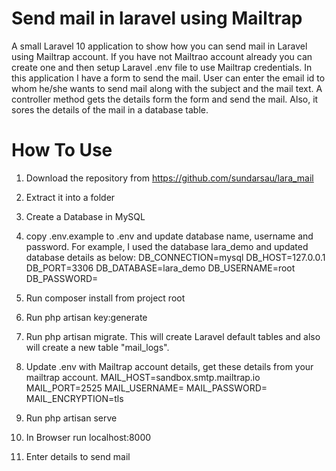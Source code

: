 # Send mail in laravel using Mailtrap 
A small Laravel 10 application to show how you can send mail in Laravel using Mailtrap account. If you have not Mailtrao account already you can create one and then setup Laravel .env file to use Mailtrap credentials. In this application I have a form to send the mail. User can enter the email id to whom he/she wants to send mail along with the subject and the mail text. A controller method gets the details form the form and send the mail. Also, it sores the details of the mail in a database table.

# How To Use

1) Download the repository from https://github.com/sundarsau/lara_mail
2) Extract it into a folder
3) Create a Database in MySQL
4) copy .env.example to .env and update database name, username and password. For example, I used the database lara_demo and updated database details as below:
    DB_CONNECTION=mysql
    DB_HOST=127.0.0.1
    DB_PORT=3306
    DB_DATABASE=lara_demo
    DB_USERNAME=root
    DB_PASSWORD=

5) Run composer install from project root
6) Run php artisan key:generate
7) Run php artisan migrate. This will create Laravel default tables and also will create a new table "mail_logs". 
8) Update .env with Mailtrap account details, get these details from your mailtrap account.
    MAIL_HOST=sandbox.smtp.mailtrap.io
    MAIL_PORT=2525
    MAIL_USERNAME=<put your mailtrap account username>
    MAIL_PASSWORD=<put your mailtrap account password>
    MAIL_ENCRYPTION=tls
9) Run php artisan serve
11) In Browser run localhost:8000
12) Enter details to send mail
